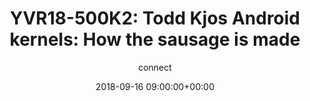 ---
amazon_s3_presentation_url: https://static.linaro.org/connect/yvr18/presentations/yvr18-500k2.pdf
amazon_s3_video_url: None
author: connect
categories:
- yvr18
comments: true
date: '2018-09-16 09:00:00+00:00'
image_name: YVR18-500K2.png
image: /assets/images/featured-images/YVR18-500K2.png
layout: resource-post
session_id: YVR18-500K2
session_track: None/Other
slideshare_presentation_url: None
speakers:
- biography: '""'
  company: Google
  job-title: Software Engineer
  name: Todd Kjos
  speaker-image: ToddKjos.gif
title: 'YVR18-500K2: Todd Kjos Android kernels: How the sausage is made'
youtube_video_url: https://www.youtube.com/watch?v=zLvn8_P6JVk
tag: session
tags:
- Keynote
---